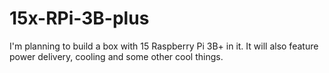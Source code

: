 # 15x-RPi-3B-plus
I'm planning to build a box with 15 Raspberry Pi 3B+ in it. It will also feature power delivery, cooling and some other cool things.
